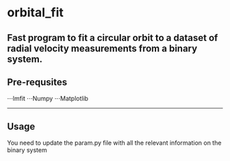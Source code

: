 # orbital_fit

Fast program to fit a circular orbit to a dataset of radial velocity
measurements from a binary system.
------
## Pre-requsites
⋅⋅⋅lmfit
⋅⋅⋅Numpy
⋅⋅⋅Matplotlib
   
------
## Usage
You need to update the param.py file with all the relevant information
on the binary system
